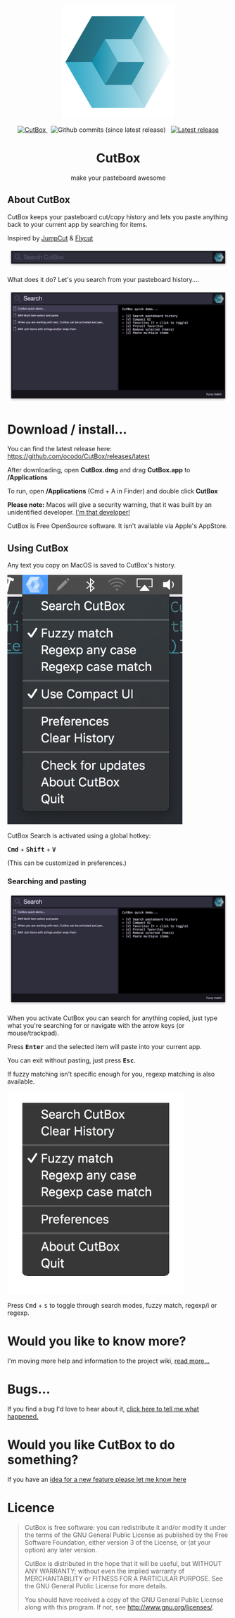 <p align="center">
<img src="CutBox/CutBox/GraphicAssets/cutbox-icon-2-preview.png">
</p>

<p align="center">
 <a href="https://github.com/ocodo/CutBox/releases/download/1.1.2/CutBox.dmg"> <img src="https://img.shields.io/github/release/ocodo/CutBox.svg" alt="CutBox"/> </a> &nbsp;
 <img src="https://img.shields.io/github/commits-since/ocodo/CutBox/latest.svg" alt="Github commits (since latest release)"/> &nbsp;
 <a href="https://github.com/ocodo/CutBox/releases/download/1.1.2/CutBox.dmg"> <img src="https://img.shields.io/github/downloads/ocodo/CutBox/latest/CutBox.dmg.svg" alt="Latest release"/> </a>
</p>

<div align="center">
<h1>CutBox</h1>

<p>make your pasteboard awesome</p>
</div>

## About CutBox

CutBox keeps your pasteboard cut/copy history and lets you paste
anything back to your current app by searching for items.

Inspired by [JumpCut](https://github.com/snark/jumpcut) & [Flycut](https://github.com/TermiT/Flycut)

![](CutBox/CutBox/GraphicAssets/cutbox-search-bar.png)

What does it do? Let's you search from your pasteboard history....

![](CutBox/CutBox/GraphicAssets/cutbox-search-fuzzy.png)

# Download / install...

You can find the latest release here: https://github.com/ocodo/CutBox/releases/latest

After downloading, open **CutBox.dmg** and drag **CutBox.app** to **/Applications**

To run, open **/Applications** (Cmd + A in Finder) and double click **CutBox**

**Please note:** Macos will give a security warning, that it was built
by an unidentified developer.  [I'm that developer!](https://github.com/jasonm23)

CutBox is Free OpenSource software. It isn't available via Apple's AppStore.

## Using CutBox

Any text you copy on MacOS is saved to CutBox's history.

![](CutBox/CutBox/GraphicAssets/cutbox-menu.png)

CutBox Search is activated using a global hotkey:

<kbd>**Cmd**</kbd> + <kbd>**Shift**</kbd> + <kbd>**V**</kbd>

(This can be customized in preferences.)

### Searching and pasting

![](CutBox/CutBox/GraphicAssets/cutbox-search-fuzzy.png)

When you activate CutBox you can search for anything copied, just type
what you're searching for or navigate with the arrow keys (or
mouse/trackpad).

Press <kbd>**Enter**</kbd> and the selected item will paste into your
current app.

You can exit without pasting, just press <kbd>**Esc**</kbd>.

If fuzzy matching isn't specific enough for you, regexp matching is
also available.

![](CutBox/CutBox/GraphicAssets/cutbox-search-mode.gif)

Press <kbd>Cmd</kbd> + <kbd>s</kbd> to toggle through search modes,
fuzzy match, regexp/i or regexp.

# Would you like to know more?

I'm moving more help and information to the project wiki, [read more...](https://github.com/cutbox/CutBox/wiki)

# Bugs...

If you find a bug I'd love to hear about it, [click here to tell me
what happened.](https://github.com/cutbox/CutBox/issues/new?template=ISSUE_TEMPLATE.md)

# Would you like CutBox to do something?

If you have an [idea for a new feature please let me know
here](https://github.com/cutbox/CutBox/issues/new?template=feature.md)

# Licence

> CutBox is free software: you can redistribute it and/or modify
> it under the terms of the GNU General Public License as published by
> the Free Software Foundation, either version 3 of the License, or
> (at your option) any later version.
>
> CutBox is distributed in the hope that it will be useful,
> but WITHOUT ANY WARRANTY; without even the implied warranty of
> MERCHANTABILITY or FITNESS FOR A PARTICULAR PURPOSE.  See the
> GNU General Public License for more details.
>
> You should have received a copy of the GNU General Public License
> along with this program.  If not, see <http://www.gnu.org/licenses/>.
